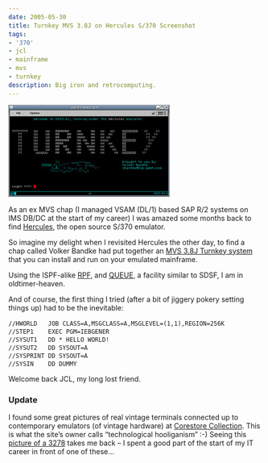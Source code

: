 ```yaml
---
date: 2005-05-30
title: Turnkey MVS 3.8J on Hercules S/370 Screenshot
tags:
- '370'
- jcl
- mainframe
- mvs
- turnkey
description: Big iron and retrocomputing.
---
```

![Screenshot of Turnkey](/images/2005/05/16264534_127c972adf_n.jpg)

As an ex MVS chap (I managed VSAM (DL/1) based SAP R/2 systems on IMS DB/DC at the start of my career) I was amazed some months back to find [Hercules](http://www.hercules-390.org/), the open source S/370 emulator.

So imagine my delight when I revisited Hercules the other day, to find a chap called Volker Bandke had put together an [MVS 3.8J Turnkey system](http://www.bsp-gmbh.com/turnkey) that you can install and run on your emulated mainframe.

Using the ISPF-alike [RPF](http://www.bsp-gmbh.com/hercules/herc_rpf.html), and [QUEUE](http://www.prycroft6.com.au/vs2sw/index.html), a facility similar to SDSF, I am in oldtimer-heaven.

And of course, the first thing I tried (after a bit of jiggery pokery setting things up) had to be the inevitable:

```text
//HWORLD   JOB CLASS=A,MSGCLASS=A,MSGLEVEL=(1,1),REGION=256K
//STEP1    EXEC PGM=IEBGENER
//SYSUT1   DD * HELLO WORLD!
//SYSUT2   DD SYSOUT=A
//SYSPRINT DD SYSOUT=A
//SYSIN    DD DUMMY
```

Welcome back JCL, my long lost friend.

### Update

I found some great pictures of real vintage terminals connected up to contemporary emulators (of vintage hardware) at [Corestore Collection](http://www.corestore.org/emuterm.htm). This is what the site’s owner calls “technological hooliganism” :-) Seeing this [picture of a 3278](http://www.corestore.org/3278-3.jpg) takes me back – I spent a good part of the start of my IT career in front of one of these…
